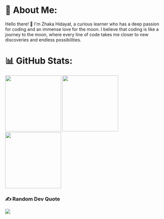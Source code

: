 # 💫 About Me:
Hello there! 👋 I'm Zhaka Hidayat, a curious learner who has a deep passion for coding and an immense love for the moon. I believe that coding is like a journey to the moon, where every line of code takes me closer to new discoveries and endless possibilities.

# 📊 GitHub Stats:
<p align="left">
<img height="180em" src="https://github-readme-stats.vercel.app/api?username=zhakazx&theme=tokyonight&hide_border=false&include_all_commits=false&count_private=false"/>
<img height="180em" src="https://github-readme-streak-stats.herokuapp.com/?user=zhakazx&theme=tokyonight&hide_border=false"/>
<br/>
<img height="180em" src="https://github-readme-stats.vercel.app/api/top-langs/?username=zhakazx&theme=tokyonight&hide_border=false&include_all_commits=false&count_private=false&layout=compact"/>
</p>

### ✍️ Random Dev Quote
![](https://quotes-github-readme.vercel.app/api?type=vetical&theme=radical)
